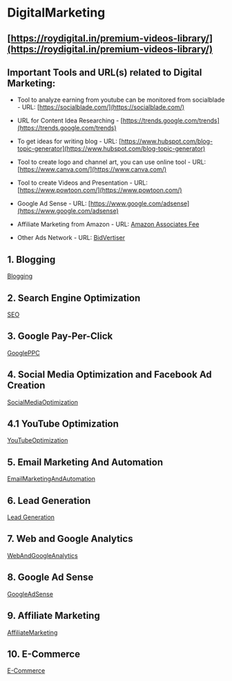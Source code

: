 # DigitalMarketing


## [https://roydigital.in/premium-videos-library/](https://roydigital.in/premium-videos-library/)

## Important Tools and URL(s) related to Digital Marketing:
  - Tool to analyze earning from youtube can be monitored from socialblade - URL: [https://socialblade.com/](https://socialblade.com/)  
  - URL for Content Idea Researching - [https://trends.google.com/trends](https://trends.google.com/trends)  
  - To get ideas for writing blog - URL: [https://www.hubspot.com/blog-topic-generator](https://www.hubspot.com/blog-topic-generator)  
  - Tool to create logo and channel art, you can use online tool - URL: [https://www.canva.com/](https://www.canva.com/)  
  - Tool to create Videos and Presentation - URL: [https://www.powtoon.com/](https://www.powtoon.com/)  

  - Google Ad Sense - URL: [https://www.google.com/adsense](https://www.google.com/adsense)  
  - Affiliate Marketing from Amazon - URL: [Amazon Associates Fee](https://affiliate-program.amazon.in/help/operating/schedule)  
  - Other Ads Network - URL: [BidVertiser](https://www.bidvertiser.com/)  

## 1. Blogging  
[Blogging](1_Blogging.md)  

## 2. Search Engine Optimization  
[SEO](2_SEO.md)  

## 3. Google Pay-Per-Click  
[GooglePPC](3_GooglePPC.md)  

## 4. Social Media Optimization and Facebook Ad Creation  
[SocialMediaOptimization](4_SocialMediaOptimization.md)  

## 4.1 YouTube Optimization
[YouTubeOptimization](4.1_YouTubeOptimization.md)

## 5. Email Marketing And Automation  
[EmailMarketingAndAutomation](5_EmailMarketingAndAutomation.md)  

## 6. Lead Generation  
[Lead Generation](6_LeadGeneration.md)  

## 7. Web and Google Analytics  
[WebAndGoogleAnalytics](7_WebAndGoogleAnalytics.md)  

## 8. Google Ad Sense  
[GoogleAdSense](8_GoogleAdSense.md)  

## 9. Affiliate Marketing  
[AffiliateMarketing](9_AffiliateMarketing.md)  

## 10. E-Commerce  
[E-Commerce](10_E-Commerce.md)  
